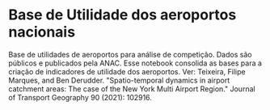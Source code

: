 # Base de Utilidade dos aeroportos nacionais
Base de utilidades de aeroportos para análise de competição. Dados são públicos e publicados pela ANAC. Esse notebook consolida as bases para a criação de indicadores de utilidade dos aeroportos. Ver: Teixeira, Filipe Marques, and Ben Derudder. "Spatio-temporal dynamics in airport catchment areas: The case of the New York Multi Airport Region." Journal of Transport Geography 90 (2021): 102916.

